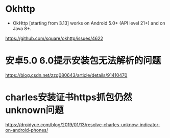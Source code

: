 # Okhttp
- OkHttp [starting from 3.13] works on Android 5.0+ (API level 21+) and on Java 8+.

https://github.com/square/okhttp/issues/4622


# 安卓5.0 6.0提示安装包无法解析的问题
https://blog.csdn.net/zzg080643/article/details/91410470

# charles安装证书https抓包仍然unknown问题
https://droidyue.com/blog/2019/01/13/resolve-charles-unknow-indicator-on-android-phones/